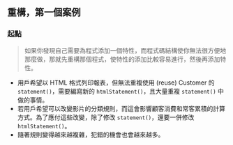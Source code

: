 ## 重構，第一個案例
### 起點
> 如果你發現自己需要為程式添加一個特性，而程式碼結構使你無法很方便地那麼做，那就先重構那個程式，使特性的添加比較容易進行，然後再添加特性。

* 用戶希望以 HTML 格式列印報表，但無法重複使用 (reuse) Customer 的 `statement()`，需要編寫新的 `htmlStatement()`，且大量重複 `statement()` 中做的事情。
* 若用戶希望可以改變影片的分類規則，而這會影響顧客消費和常客累積的計算方式。為了應付這些改變，除了修改 `statement()`，還要一併修改 `htmlStatement()`。
* 隨著規則變得越來越複雜，犯錯的機會也會越來越多。